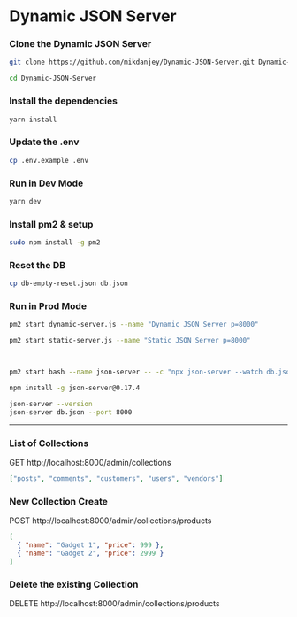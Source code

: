 # Dynamic JSON Server

### Clone the Dynamic JSON Server

```bash
git clone https://github.com/mikdanjey/Dynamic-JSON-Server.git Dynamic-JSON-Server
```

```bash
cd Dynamic-JSON-Server
```

### Install the dependencies

```bash
yarn install
```

### Update the .env

```bash
cp .env.example .env
```

### Run in Dev Mode

```bash
yarn dev
```

### Install pm2 & setup

```bash
sudo npm install -g pm2
```

### Reset the DB

```bash
cp db-empty-reset.json db.json
```

### Run in Prod Mode

```bash
pm2 start dynamic-server.js --name "Dynamic JSON Server p=8000"
```

```bash
pm2 start static-server.js --name "Static JSON Server p=8000"
```

```bash


pm2 start bash --name json-server -- -c "npx json-server --watch db.json --port 8000"

npm install -g json-server@0.17.4

json-server --version
json-server db.json --port 8000

```

---

### List of Collections

GET http://localhost:8000/admin/collections

```json
["posts", "comments", "customers", "users", "vendors"]
```

### New Collection Create

POST http://localhost:8000/admin/collections/products

```json
[
  { "name": "Gadget 1", "price": 999 },
  { "name": "Gadget 2", "price": 2999 }
]
```

### Delete the existing Collection

DELETE http://localhost:8000/admin/collections/products
